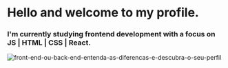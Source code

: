 # Hello and welcome to my profile.
### I'm currently studying frontend development with a focus on JS | HTML | CSS | React.
![front-end-ou-back-end-entenda-as-diferencas-e-descubra-o-seu-perfil](https://user-images.githubusercontent.com/124694191/220663908-5b6e9723-f5b5-4749-ac4b-9cca5a8aea79.png)
 
